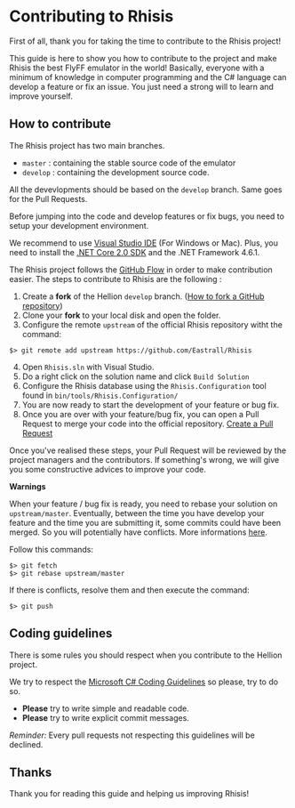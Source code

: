 
# Contributing to Rhisis

First of all, thank you for taking the time to contribute to the Rhisis project!

This guide is here to show you how to contribute to the project and make Rhisis the best FlyFF emulator in the world!
Basically, everyone with a minimum of knowledge in computer programming and the C# language can develop a feature or fix an issue. You just need a strong will to learn and improve yourself.

## How to contribute

The Rhisis project has two main branches.
- `master` : containing the stable source code of the emulator
- `develop` : containing the development source code.

All the devevlopments should be based on the `develop` branch. Same goes for the Pull Requests.

Before jumping into the code and develop features or fix bugs, you need to setup your development environment.

We recommend to use [Visual Studio IDE](https://www.visualstudio.com) (For Windows or Mac). Plus, you need to install the [.NET Core 2.0 SDK](https://www.microsoft.com/net/download) and the .NET Framework 4.6.1.

The Rhisis project follows the [GitHub Flow](https://guides.github.com/introduction/flow/index.html) in order to make contribution easier.
The steps to contribute to Rhisis are the following :

1. Create a **fork** of the Hellion `develop` branch. ([How to fork a GitHub repository](https://help.github.com/articles/fork-a-repo/))
2. Clone your **fork** to your local disk and open the folder.
3. Configure the remote `upstream` of the official Rhisis repository witht the command:
```
$> git remote add upstream https://github.com/Eastrall/Rhisis
```
4. Open `Rhisis.sln` with Visual Studio.
5. Do a right click on the solution name and click `Build Solution`
6. Configure the Rhisis database using the `Rhisis.Configuration` tool found in `bin/tools/Rhisis.Configuration/`
7. You are now ready to start the development of your feature or bug fix.
8. Once you are over with your feature/bug fix, you can open a Pull Request to merge your code into the official repository. [Create a Pull Request](https://help.github.com/articles/about-pull-requests/)

Once you've realised these steps, your Pull Request will be reviewed by the project managers and the contributors. If something's wrong, we will give you some constructive advices to improve your code.

**Warnings**

When your feature / bug fix is ready, you need to rebase your solution on `upstream/master`. Eventually, between the time you have develop your feature and the time you are submitting it, some commits could have been merged. So you will potentially have conflicts. More informations [here](https://git-scm.com/docs/git-rebase).

Follow this commands:
```
$> git fetch
$> git rebase upstream/master
```
If there is conflicts, resolve them and then execute the command:
```
$> git push
```

## Coding guidelines

There is some rules you should respect when you contribute to the Hellion project.

We try to respect the [Microsoft C# Coding Guidelines](https://msdn.microsoft.com/en-us/library/ff926074.aspx) so please, try to do so.

- **Please** try to write simple and readable code.
- **Please** try to write explicit commit messages.

_Reminder:_ Every pull requests not respecting this guidelines will be declined.

## Thanks

Thank you for reading this guide and helping us improving Rhisis!
